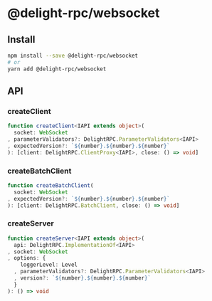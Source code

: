 # @delight-rpc/websocket
## Install
```sh
npm install --save @delight-rpc/websocket
# or
yarn add @delight-rpc/websocket
```

## API
### createClient
```ts
function createClient<IAPI extends object>(
  socket: WebSocket
, parameterValidators?: DelightRPC.ParameterValidators<IAPI>
, expectedVersion?: `${number}.${number}.${number}`
): [client: DelightRPC.ClientProxy<IAPI>, close: () => void]
```

### createBatchClient
```ts
function createBatchClient(
  socket: WebSocket
, expectedVersion?: `${number}.${number}.${number}`
): [client: DelightRPC.BatchClient, close: () => void]
```

### createServer
```ts
function createServer<IAPI extends object>(
  api: DelightRPC.ImplementationOf<IAPI>
, socket: WebSocket
, options: {
    loggerLevel: Level
  , parameterValidators?: DelightRPC.ParameterValidators<IAPI>
  , version?: `${number}.${number}.${number}`
  }
): () => void
```
